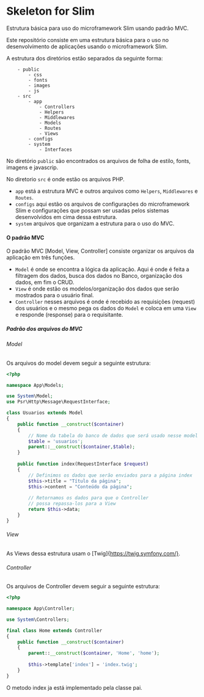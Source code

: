 # Skeleton for Slim
Estrutura básica para uso do microframework Slim usando padrão MVC.

Este repositório consiste em uma estrutura básica para o uso no desenvolvimento de aplicações usando o microframework Slim.

A estrutura dos diretórios estão separados da seguinte forma:

```
    - public
        - css
        - fonts
        - images
        - js
    - src
        - app
            - Controllers
            - Helpers
            - Middlewares
            - Models
            - Routes
            - Views
        - configs
        - system
            - Interfaces
```

No diretório ``public`` são encontrados os arquivos de folha de estilo, fonts, imagens e javascrip.

No diretorio ``src`` é onde estão os arquivos PHP.

* ``app`` está a estrutura MVC e outros arquivos como ``Helpers``, ``Middlewares`` e ``Routes``.
* ``configs`` aqui estão os arquivos de configurações do microframework Slim e configurações que possam ser usadas pelos sistemas desenvolvidos em cima dessa estrutura.
* ``system`` arquivos que organizam a estrutura para o uso do MVC.


#### O padrão MVC

O padrão MVC [Model, View, Controller] consiste organizar os arquivos da aplicação em três funções.

* ``Model`` é onde se encontra a lógica da aplicação. Aqui é onde é feita a filtragem dos dados, busca dos dados no Banco, organização dos dados, em fim o CRUD.
* ``View`` é onde estão os modelos/organização dos dados que serão mostrados para o usuário final.
* ``Controller`` nesses arquivos é onde é recebido as requisições (request) dos usuários e o mesmo pega os dados do ``Model`` e coloca em uma ``View`` e responde (response) para o requisitante.

##### Padrão dos arquivos do MVC

###### Model
Os arquivos do model devem seguir a seguinte estrutura:

```php
<?php

namespace App\Models;

use System\Model;
use Psr\Http\Message\RequestInterface;

class Usuarios extends Model
{
    public function __construct($container)
    {
        // Nome da tabela do banco de dados que será usado nesse model
        $table = 'usuarios';
        parent::__construct($container,$table);
    }
    
    public function index(RequestInterface $request)
    {
        // Definimos os dados que serão enviados para a página index
        $this->title = "Título da página";
        $this->content = "Conteúdo da página";
        
        // Retornamos os dados para que o Controller
        // possa repassa-los para a View
        return $this->data;
    }
}
```

###### View

As Views dessa estrutura usam o [Twig]{https://twig.symfony.com/}.

###### Controller

Os arquivos de Controller devem seguir a seguinte estrutura:

```php
<?php

namespace App\Controller;

use System\Controllers;

final class Home extends Controller
{
    public function __construct($container)
    {
        parent::__construct($container, 'Home', 'home');
        
        $this->template['index'] = 'index.twig';
    }
}
```
O metodo index ja está implementado pela classe pai.
